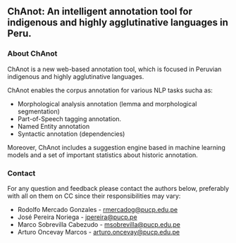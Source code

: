 ## ChAnot: An intelligent annotation tool for indigenous and highly agglutinative languages in Peru.

### About ChAnot

ChAnot is a new web-based annotation tool, which is focused in Peruvian indigenous and highly agglutinative languages. 

ChAnot enables the corpus annotation for various NLP tasks sucha as:

* Morphological analysis annotation (lemma and morphological segmentation)
* Part-of-Speech tagging annotation. 
* Named Entity annotation
* Syntactic annotation (dependencies)

Moreover, ChAnot includes a suggestion engine based in machine learning models and a set of important statistics about historic annotation.

### Contact

For any question and feedback please contact the authors below, preferably with all on them on CC since their responsibilities may vary:

* Rodolfo Mercado Gonzales - rmercadog@pucp.edu.pe
* José Pereira Noriega - jpereira@pucp.pe
* Marco Sobrevilla Cabezudo - msobrevilla@pucp.edu.pe
* Arturo Oncevay Marcos - arturo.oncevay@pucp.edu.pe


